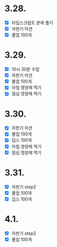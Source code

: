 # 3.28.

- [x] 타입스크립트 문제 풀기
- [x] 자판기 미션
- [x] 풀업 100개

# 3.29.

- [x] 10시 30분 수업
- [x] 자판기 미션
- [x] 풀업 100개
- [x] 아침 영양제 먹기
- [x] 점심 영양제 먹기

# 3.30.

- [x] 자판기 미션
- [x] 풀업 100개
- [x] 딥스 100개
- [x] 아침 영양제 먹기
- [x] 점심 영양제 먹기

# 3.31.

- [x] 자판기 step2
- [x] 풀업 100개
- [x] 딥스 100개

# 4.1.

- [x] 자판기 step2
- [x] 풀업 100개
